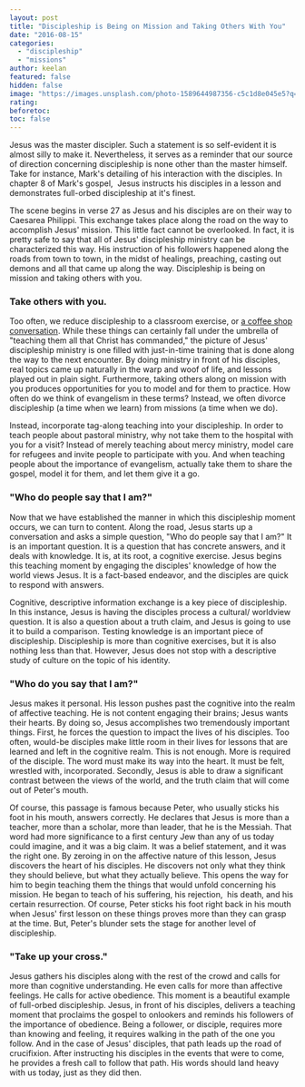 ```yaml
---
layout: post
title: "Discipleship is Being on Mission and Taking Others With You"
date: "2016-08-15"
categories: 
  - "discipleship"
  - "missions"
author: keelan
featured: false
hidden: false
image: "https://images.unsplash.com/photo-1589644987356-c5c1d8e045e5?q=80&w=2071&auto=format&fit=crop&ixlib=rb-4.0.3&ixid=M3wxMjA3fDB8MHxwaG90by1wYWdlfHx8fGVufDB8fHx8fA%3D%3D"
rating:
beforetoc:
toc: false
---
```


Jesus was the master discipler. Such a statement is so self-evident it is almost silly to make it. Nevertheless, it serves as a reminder that our source of direction concerning discipleship is none other than the master himself. Take for instance, Mark's detailing of his interaction with the disciples. In chapter 8 of Mark's gospel,  Jesus instructs his disciples in a lesson and demonstrates full-orbed discipleship at it's finest.

The scene begins in verse 27 as Jesus and his disciples are on their way to Caesarea Philippi. This exchange takes place along the road on the way to accomplish Jesus' mission. This little fact cannot be overlooked. In fact, it is pretty safe to say that all of Jesus' discipleship ministry can be characterized this way. His instruction of his followers happened along the roads from town to town, in the midst of healings, preaching, casting out demons and all that came up along the way. Discipleship is being on mission and taking others with you.

### Take others with you.

Too often, we reduce discipleship to a classroom exercise, or [a coffee shop conversation](http://blog.keelancook.com/2016/08/is-our-understanding-of-discipleship-anemic.html). While these things can certainly fall under the umbrella of "teaching them all that Christ has commanded," the picture of Jesus' discipleship ministry is one filled with just-in-time training that is done along the way to the next encounter. By doing ministry in front of his disciples, real topics came up naturally in the warp and woof of life, and lessons played out in plain sight. Furthermore, taking others along on mission with you produces opportunities for you to model and for them to practice. How often do we think of evangelism in these terms? Instead, we often divorce discipleship (a time when we learn) from missions (a time when we do).

Instead, incorporate tag-along teaching into your discipleship. In order to teach people about pastoral ministry, why not take them to the hospital with you for a visit? Instead of merely teaching about mercy ministry, model care for refugees and invite people to participate with you. And when teaching people about the importance of evangelism, actually take them to share the gospel, model it for them, and let them give it a go.

### "Who do people say that I am?"

Now that we have established the manner in which this discipleship moment occurs, we can turn to content. Along the road, Jesus starts up a conversation and asks a simple question, "Who do people say that I am?" It is an important question. It is a question that has concrete answers, and it deals with knowledge. It is, at its root, a cognitive exercise. Jesus begins this teaching moment by engaging the disciples' knowledge of how the world views Jesus. It is a fact-based endeavor, and the disciples are quick to respond with answers.

Cognitive, descriptive information exchange is a key piece of discipleship. In this instance, Jesus is having the disciples process a cultural/ worldview question. It is also a question about a truth claim, and Jesus is going to use it to build a comparison. Testing knowledge is an important piece of discipleship. Discipleship is more than cognitive exercises, but it is also nothing less than that. However, Jesus does not stop with a descriptive study of culture on the topic of his identity.

### "Who do you say that I am?"

Jesus makes it personal. His lesson pushes past the cognitive into the realm of affective teaching. He is not content engaging their brains; Jesus wants their hearts. By doing so, Jesus accomplishes two tremendously important things. First, he forces the question to impact the lives of his disciples. Too often, would-be disciples make little room in their lives for lessons that are learned and left in the cognitive realm. This is not enough. More is required of the disciple. The word must make its way into the heart. It must be felt, wrestled with, incorporated. Secondly, Jesus is able to draw a significant contrast between the views of the world, and the truth claim that will come out of Peter's mouth.

Of course, this passage is famous because Peter, who usually sticks his foot in his mouth, answers correctly. He declares that Jesus is more than a teacher, more than a scholar, more than leader, that he is the Messiah. That word had more significance to a first century Jew than any of us today could imagine, and it was a big claim. It was a belief statement, and it was the right one. By zeroing in on the affective nature of this lesson, Jesus discovers the heart of his disciples. He discovers not only what they think they should believe, but what they actually believe. This opens the way for him to begin teaching them the things that would unfold concerning his mission. He began to teach of his suffering, his rejection,  his death, and his certain resurrection. Of course, Peter sticks his foot right back in his mouth when Jesus' first lesson on these things proves more than they can grasp at the time. But, Peter's blunder sets the stage for another level of discipleship.

### "Take up your cross."

Jesus gathers his disciples along with the rest of the crowd and calls for more than cognitive understanding. He even calls for more than affective feelings. He calls for active obedience. This moment is a beautiful example of full-orbed discipleship. Jesus, in front of his disciples, delivers a teaching moment that proclaims the gospel to onlookers and reminds his followers of the importance of obedience. Being a follower, or disciple, requires more than knowing and feeling, it requires walking in the path of the one you follow. And in the case of Jesus' disciples, that path leads up the road of crucifixion. After instructing his disciples in the events that were to come, he provides a fresh call to follow that path. His words should land heavy with us today, just as they did then.
